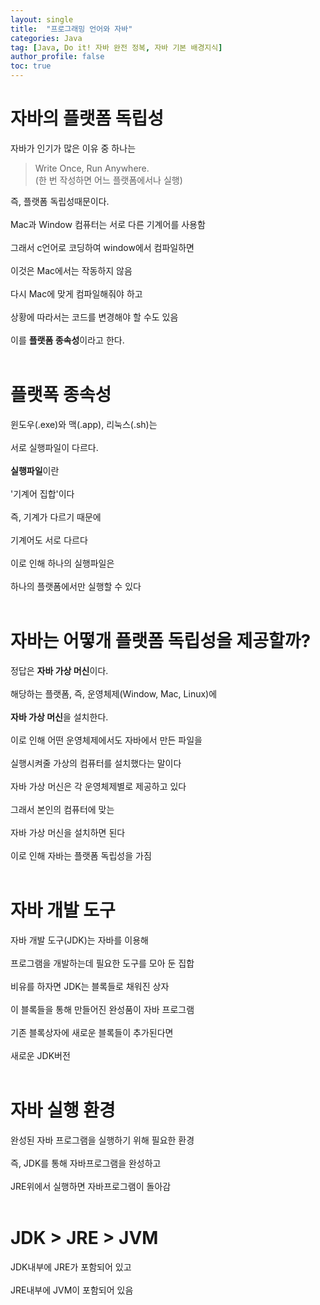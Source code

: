 ```yaml
---
layout: single
title:  "프로그래밍 언어와 자바"
categories: Java
tag: [Java, Do it! 자바 완전 정복, 자바 기본 배경지식]
author_profile: false
toc: true
---
```


# 자바의 플랫폼 독립성
자바가 인기가 많은 이유 중 하나는<br>

> Write Once, Run Anywhere.<br>
(한 번 작성하면 어느 플랫폼에서나 실행)

즉, 플랫폼 독립성때문이다.<br><br>
Mac과 Window 컴퓨터는 서로 다른 기계어를 사용함<br><br>
그래서 c언어로 코딩하여 window에서 컴파일하면<br><br>
이것은 Mac에서는 작동하지 않음<br><br>
다시 Mac에 맞게 컴파일해줘야 하고<br><br>
상황에 따라서는 코드를 변경해야 할 수도 있음<br><br>
이를 **플랫폼 종속성**이라고 한다.<br><br>

# 플랫폭 종속성
윈도우(.exe)와 맥(.app), 리눅스(.sh)는<br><br>
서로 실행파일이 다르다.<br><br>
**실행파일**이란<br><br>
'기계어 집합'이다<br><br>
즉, 기계가 다르기 때문에<br><br>
기계어도 서로 다르다<br><br>
이로 인해 하나의 실행파일은<br><br>
하나의 플랫폼에서만 실행할 수 있다<br><br>

# 자바는 어떻개 플랫폼 독립성을 제공할까?
정답은 **자바 가상 머신**이다.<br><br>
해당하는 플랫폼, 즉, 운영체제(Window, Mac, Linux)에<br><br>
**자바 가상 머신**을 설치한다.<br><br>
이로 인해 어떤 운영체제에서도 자바에서 만든 파일을<br><br>
실행시켜줄 가상의 컴퓨터를 설치했다는 말이다<br><br>
자바 가상 머신은 각 운영체제별로 제공하고 있다<br><br>
그래서 본인의 컴퓨터에 맞는<br><br>
자바 가상 머신을 설치하면 된다<br><br>
이로 인해 자바는 플랫폼 독립성을 가짐<br><br>

# 자바 개발 도구
자바 개발 도구(JDK)는 자바를 이용해<br><br>
프로그램을 개발하는데 필요한 도구를 모아 둔 집합<br><br>
비유를 하자면 JDK는 블록들로 채워진 상자<br><br>
이 블록들을 통해 만들어진 완성품이 자바 프로그램<br><br>
기존 블록상자에 새로운 블록들이 추가된다면<br><br>
새로운 JDK버전<br><br>

# 자바 실행 환경
완성된 자바 프로그램을 실행하기 위해 필요한 환경<br><br>
즉, JDK를 통해 자바프로그램을 완성하고<br><br>
JRE위에서 실행하면 자바프로그램이 돌아감<br><br>

# JDK > JRE > JVM
JDK내부에 JRE가 포함되어 있고<br><br>
JRE내부에 JVM이 포함되어 있음<br><br>